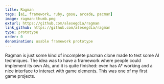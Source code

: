 ```yaml
---
title: Ragman
tags: [ai, framework, ruby, gosu, arcade, pacman]
image: ragman-thumb.png
exturl: https://github.com/alesegdia/ragman
link_github: https://github.com/alesegdia/ragman
type: prototype
order: 0
denomination: usable framework prototype
---
```


Ragman is just some kind of incomplete pacman clone made to test some AI techniques. The idea was to have a
framework where people could implement its own AIs, and it is quite finished: even has A\* working and a
nice interface to interact with game elements. This was one of my first game projects.
